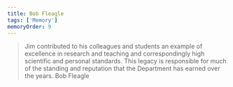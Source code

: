 ```yaml
---
title: Bob Fleagle
tags: ['Memory']
memoryOrder: 9
---
```


> Jim contributed to his colleagues and students an example of excellence in research and teaching and correspondingly high scientific and personal standards. This legacy is responsible for much of the standing and reputation that the Department has earned over the years. Bob Fleagle